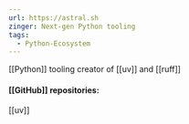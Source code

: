 ```yaml
---
url: https://astral.sh
zinger: Next-gen Python tooling
tags:
  - Python-Ecosystem
---
```

[[Python]] tooling creator of [[uv]] and [[ruff]]

#### [[GitHub]] repositories:
[[uv]]
